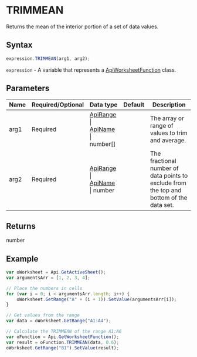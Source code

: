 # TRIMMEAN

Returns the mean of the interior portion of a set of data values.

## Syntax

```javascript
expression.TRIMMEAN(arg1, arg2);
```

`expression` - A variable that represents a [ApiWorksheetFunction](../ApiWorksheetFunction.md) class.

## Parameters

| **Name** | **Required/Optional** | **Data type** | **Default** | **Description** |
| ------------- | ------------- | ------------- | ------------- | ------------- |
| arg1 | Required | [ApiRange](../../ApiRange/ApiRange.md) \| [ApiName](../../ApiName/ApiName.md) \| number[] |  | The array or range of values to trim and average. |
| arg2 | Required | [ApiRange](../../ApiRange/ApiRange.md) \| [ApiName](../../ApiName/ApiName.md) \| number |  | The fractional number of data points to exclude from the top and bottom of the data set. |

## Returns

number

## Example



```javascript editor-xlsx
var oWorksheet = Api.GetActiveSheet();
var argumentsArr = [1, 2, 3, 4];

// Place the numbers in cells
for (var i = 0; i < argumentsArr.length; i++) {
    oWorksheet.GetRange("A" + (i + 1)).SetValue(argumentsArr[i]);
}

// Get values from the range
var data = oWorksheet.GetRange("A1:A4");

// Calculate the TRIMMEAN of the range A1:A6
var oFunction = Api.GetWorksheetFunction();
var result = oFunction.TRIMMEAN(data, 0.6);
oWorksheet.GetRange("B1").SetValue(result);

```
